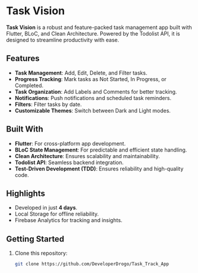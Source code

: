 # Task Vision  

**Task Vision** is a robust and feature-packed task management app built with Flutter, BLoC, and Clean Architecture. Powered by the Todolist API, it is designed to streamline productivity with ease.  

## Features  
- **Task Management**: Add, Edit, Delete, and Filter tasks.  
- **Progress Tracking**: Mark tasks as Not Started, In Progress, or Completed.  
- **Task Organization**: Add Labels and Comments for better tracking.  
- **Notifications**: Push notifications and scheduled task reminders.  
- **Filters**: Filter tasks by date.  
- **Customizable Themes**: Switch between Dark and Light modes.  

## Built With  
- **Flutter**: For cross-platform app development.  
- **BLoC State Management**: For predictable and efficient state handling.  
- **Clean Architecture**: Ensures scalability and maintainability.  
- **Todolist API**: Seamless backend integration.  
- **Test-Driven Development (TDD)**: Ensures reliability and high-quality code.  

## Highlights  
- Developed in just **4 days**.  
- Local Storage for offline reliability.  
- Firebase Analytics for tracking and insights.  

## Getting Started  
1. Clone this repository:  
   ```bash 
   git clone https://github.com/DeveloperDrogo/Task_Track_App
